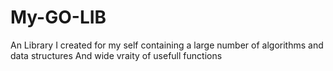 # My-GO-LIB

An Library I created for my self containing a large number of algorithms and data structures
And wide vraity of usefull functions
